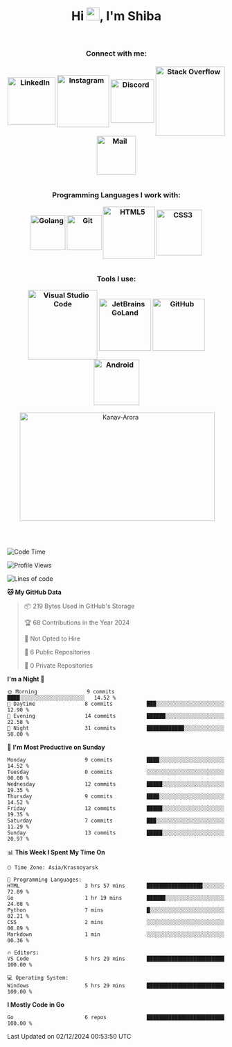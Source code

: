 <h1 align="center">Hi <img src="https://media.giphy.com/media/hvRJCLFzcasrR4ia7z/giphy.gif" width="30px">, I'm Shiba</h1>

<br>

<h3 align = "center">
<b>
Connect with me: </b><br>
<br>
<!--  <a href="https://twitter.com/Beardy_Weird"><img align="center" title="Twitter - Kanav Arora" alt="Twitter" width="80px" src="https://img.shields.io/badge/Twitter-1DA1F2?style=flat-square&logo=twitter&logoColor=white" /></a>  -->
<a href="https://www.linkedin.com/in/maksim-shiba-b126b9324/"><img align="center" title="LinkedIn - Maksim Shiba" alt="LinkedIn" width="110px" src="https://img.shields.io/badge/LinkedIn-0077B5?style=flat-square&logo=linkedin&logoColor=white" /></a>
<a href="https://www.instagram.com/"><img align="center" title="Instagram - Maksim" alt="Instagram" width="120px" src="https://img.shields.io/badge/Instagram-E4405F?style=flat-square&logo=instagram&logoColor=white" /></a>
<a href="https://discord.com/users/651985370438696981"><img align="center" title="Discord" alt="Discord" width="100px" src="https://img.shields.io/badge/Discord-7289DA?style=flat-square&logo=discord&logoColor=white" /></a>
<a href="https://meta.stackexchange.com/"><img align="center" title="Stack Overflow - Maksim" alt="Stack Overflow" width="160px" src="https://img.shields.io/badge/Stack%20Overflow-FE7A16?style=flat-square&logo=stack-overflow&logoColor=white" /></a>
<a href="gmail"><img align="center" title="Mail - Maksim" alt="Mail" width="90px" src="https://img.shields.io/badge/Gmail-D14836?style=flat-square&logo=gmail&logoColor=white" /></a>

<br>
<br>
  
Programming Languages I work with: <br>

<img align="center" title="Golang" alt="Golang" width="80px" src="https://img.shields.io/badge/Go-00ADD8?style=flat-square&logo=go&logoColor=white" />
<img align="center" title="Git" alt="Git" width="80px" src="https://img.shields.io/badge/Git-F05032?style=flat-square&logo=git&logoColor=white" /> 
<img align="center" title="HTML5" alt="HTML5" width="120px" src="https://img.shields.io/badge/HTML5-E34F26?style=flat-square&logo=html5&logoColor=white" />
<img align="center" title="CSS3" alt="CSS3" width="105" src="https://img.shields.io/badge/CSS3-1572B6?style=flat-square&logo=css3&logoColor=white" />
  
<br>
<br>

Tools I use: <br>

<img align="center" title="Visual Studio Code" alt="Visual Studio Code" width="160px" src="https://img.shields.io/badge/Visual%20Studio%20Code-007ACC?style=flat-square&logo=visual-studio-code&logoColor=white" />
<img align="center" title="GoLand" alt="JetBrains GoLand" width="120px" src="https://img.shields.io/badge/GoLand-000000?style=flat-square&logo=jetbrains&logoColor=white" />
<img align="center" title="GitHub" alt="GitHub" width="120" src="https://img.shields.io/badge/GitHub-181717?style=flat-square&logo=github&logoColor=white" />
<img align="center" title="Android" alt="Android" width="105" src="https://img.shields.io/badge/Android-3DDC84?style=flat-square&logo=android&logoColor=white" />
</h3>

<p align = "center">&nbsp;<img align="center" src="https://github-readme-stats.vercel.app/api?username=IIIUBA&theme=dark&show_icons=true&locale=en" alt="Kanav-Arora" width="450" height="250" /></p>

<br>
<br>

<!--START_SECTION:waka-->
![Code Time](http://img.shields.io/badge/Code%20Time-86%20hrs%2058%20mins-blue)

![Profile Views](http://img.shields.io/badge/Profile%20Views-0-blue)

![Lines of code](https://img.shields.io/badge/From%20Hello%20World%20I%27ve%20Written-5.5%20thousand%20lines%20of%20code-blue)

**🐱 My GitHub Data** 

> 📦 219 Bytes Used in GitHub's Storage 
 > 
> 🏆 68 Contributions in the Year 2024
 > 
> 🚫 Not Opted to Hire
 > 
> 📜 6 Public Repositories 
 > 
> 🔑 0 Private Repositories 
 > 
**I'm a Night 🦉** 

```text
🌞 Morning                9 commits           ████░░░░░░░░░░░░░░░░░░░░░   14.52 % 
🌆 Daytime                8 commits           ███░░░░░░░░░░░░░░░░░░░░░░   12.90 % 
🌃 Evening                14 commits          ██████░░░░░░░░░░░░░░░░░░░   22.58 % 
🌙 Night                  31 commits          ████████████░░░░░░░░░░░░░   50.00 % 
```
📅 **I'm Most Productive on Sunday** 

```text
Monday                   9 commits           ████░░░░░░░░░░░░░░░░░░░░░   14.52 % 
Tuesday                  0 commits           ░░░░░░░░░░░░░░░░░░░░░░░░░   00.00 % 
Wednesday                12 commits          █████░░░░░░░░░░░░░░░░░░░░   19.35 % 
Thursday                 9 commits           ████░░░░░░░░░░░░░░░░░░░░░   14.52 % 
Friday                   12 commits          █████░░░░░░░░░░░░░░░░░░░░   19.35 % 
Saturday                 7 commits           ███░░░░░░░░░░░░░░░░░░░░░░   11.29 % 
Sunday                   13 commits          █████░░░░░░░░░░░░░░░░░░░░   20.97 % 
```


📊 **This Week I Spent My Time On** 

```text
🕑︎ Time Zone: Asia/Krasnoyarsk

💬 Programming Languages: 
HTML                     3 hrs 57 mins       ██████████████████░░░░░░░   72.09 % 
Go                       1 hr 19 mins        ██████░░░░░░░░░░░░░░░░░░░   24.08 % 
Python                   7 mins              █░░░░░░░░░░░░░░░░░░░░░░░░   02.21 % 
CSS                      2 mins              ░░░░░░░░░░░░░░░░░░░░░░░░░   00.89 % 
Markdown                 1 min               ░░░░░░░░░░░░░░░░░░░░░░░░░   00.36 % 

🔥 Editors: 
VS Code                  5 hrs 29 mins       █████████████████████████   100.00 % 

💻 Operating System: 
Windows                  5 hrs 29 mins       █████████████████████████   100.00 % 
```

**I Mostly Code in Go** 

```text
Go                       6 repos             █████████████████████████   100.00 % 
```




 Last Updated on 02/12/2024 00:53:50 UTC
<!--END_SECTION:waka-->
